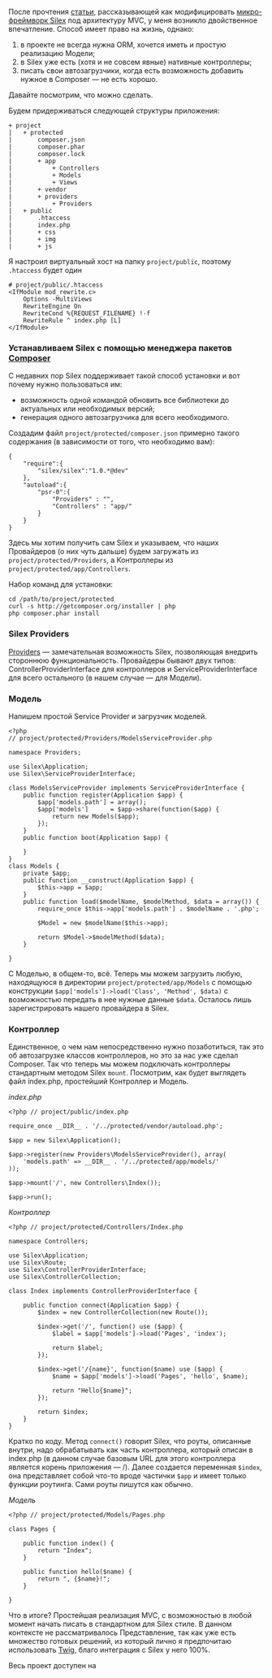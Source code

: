 После прочтения [статьи](http://habrahabr.ru/post/160509/ "Как превратить Silex в полноценный PHP фреймворк"), рассказывающей как модифицировать [микро-фреймворк Silex](http://silex.sensiolabs.org/ "Silex micro-framework") под архитектуру MVC, у меня возникло двойственное впечатление. Способ имеет право на жизнь, однако:

1. в проекте не всегда нужна ORM, хочется иметь и простую реализацию Модели;
2. в Silex уже есть (хотя и не совсем явные) нативные контроллеры;
3. писать свои автозагрузчики, когда есть возможность добавить нужное в Composer — не есть хорошо.

Давайте посмотрим, что можно сделать.


Будем придерживаться следующей структуры приложения:

	+ project
	|	+ protected
	|		composer.json
	|		composer.phar
	|		composer.lock
	|		+ app
	|			+ Controllers
	|			+ Models
	|			+ Views
	|		+ vendor
	|		+ providers
	|			+ Providers
	|	+ public
	|		.htaccess
	|		index.php
	|		+ css
	|		+ img
	|		+ js

Я настроил виртуальный хост на папку `project/public`, поэтому `.htaccess` будет один

	# project/public/.htaccess
	<IfModule mod_rewrite.c>
	    Options -MultiViews
	    RewriteEngine On
	    RewriteCond %{REQUEST_FILENAME} !-f
	    RewriteRule ^ index.php [L]
	</IfModule>

### Устанавливаем Silex с помощью менеджера пакетов [Composer](http://getcomposer.org/ "Composer") ###
С недавних пор Silex поддерживает такой способ установки и вот почему нужно пользоваться им:
- возможность одной командой обновить все библиотеки до актуальных или необходимых версий;
- генерация одного автозагрузчика для всего необходимого.

Создадим файл `project/protected/composer.json` примерно такого содержания (в зависимости от того, что необходимо вам):

	{
		"require":{
			"silex/silex":"1.0.*@dev"
		},
		"autoload":{
	        "psr-0":{
	            "Providers" : "",
	            "Controllers" : "app/"
	        }
	    }
	}


Здесь мы хотим получить сам Silex и указываем, что наших Провайдеров (о них чуть дальше) будем загружать из `project/protected/Providers`, а Контроллеры из `project/protected/app/Controllers`.

Набор команд для установки:

	cd /path/to/project/protected
	curl -s http://getcomposer.org/installer | php
	php composer.phar install

### Silex Providers ###

[Providers](http://silex.sensiolabs.org/doc/providers.html "Silex Providers") — замечательная возможность Silex, позволяющая внедрить стороннюю функциональность. Провайдеры бывают двух типов: ControllerProviderInterface для контроллеров и ServiceProviderInterface для всего остального (в нашем случае — для Модели).


### Модель ###

Напишем простой Service Provider и загрузчик моделей.

	<?php
	// project/protected/Providers/ModelsServiceProvider.php

	namespace Providers;

	use Silex\Application;
	use Silex\ServiceProviderInterface;

	class ModelsServiceProvider implements ServiceProviderInterface {
		public function register(Application $app) {
			$app['models.path'] = array();
			$app['models']      = $app->share(function($app) {
				return new Models($app);
			});
		}
		public function boot(Application $app) {

		}
	}
	class Models {
		private $app;
		public function __construct(Application $app) {
			$this->app = $app;
		}
		public function load($modelName, $modelMethod, $data = array()) {
			require_once $this->app['models.path'] . $modelName . '.php';

			$Model = new $modelName($this->app);

			return $Model->$modelMethod($data);
		}

	}

С Моделью, в общем-то, всё. Теперь мы можем загрузить любую, находящуюся в директории `project/protected/app/Models` с помощью конструкции `$app['models']->load('Class', 'Method', $data)` с возможностью передать в нее нужные данные `$data`. Осталось лишь зарегистрировать нашего провайдера в Silex.

### Контроллер ###

Единственное, о чем нам непосредственно нужно позаботиться, так это об автозагрузке классов контроллеров, но это за нас уже сделал Composer. Так что теперь мы можем подключать контроллеры стандартным методом Silex `mount`. Посмотрим, как будет выглядеть файл index.php, простейший Контроллер и Модель.

*index.php*

	<?php // project/public/index.php

	require_once __DIR__ . '/../protected/vendor/autoload.php';

	$app = new Silex\Application();

	$app->register(new Providers\ModelsServiceProvider(), array(
		'models.path' => __DIR__ . '/../protected/app/models/'
	));

	$app->mount('/', new Controllers\Index());

	$app->run();

*Контроллер*

	<?php // project/protected/Controllers/Index.php

	namespace Controllers;

	use Silex\Application;
	use Silex\Route;
	use Silex\ControllerProviderInterface;
	use Silex\ControllerCollection;

	class Index implements ControllerProviderInterface {

		public function connect(Application $app) {
			$index = new ControllerCollection(new Route());

			$index->get('/', function() use ($app) {
				$label = $app['models']->load('Pages', 'index');

				return $label;
			});

			$index->get('/{name}', function($name) use ($app) {
				$name = $app['models']->load('Pages', 'hello', $name);

				return "Hello{$name}";
			});

			return $index;
		}
	}

Кратко по коду. Метод `connect()` говорит Silex, что роуты, описанные внутри, надо обрабатывать как часть контроллера, который описан в index.php (в данном случае базовым URL для этого контроллера является корень приложения — /). Далее создается переменная `$index`, она представляет собой что-то вроде частички `$app` и имеет только функции роутинга. Сами роуты пишутся как обычно.

*Модель*

	<?php // project/protected/Models/Pages.php

	class Pages {
		
		public function index() {
			return "Index";
		}

		public function hello($name) {
			return ", {$name}!";
		}

	}


Что в итоге? Простейшая реализация MVC, с возможностью в любой момент начать писать в стандартном для Silex стиле. В данном контексте не рассматривалось Представление, так как уже есть множество готовых решений, из который лично я предпочитаю использовать [Twig](http://twig.sensiolabs.org/ "Twig - The flexible, fast, and secure
template engine for PHP"), благо интеграция с Silex у него 100%.

Весь проект доступен на 









